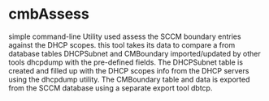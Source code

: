 # cmbAssess

simple command-line Utility used assess the SCCM boundary entries against the DHCP scopes. this tool takes its data to compare a from database tables DHCPSubnet and CMBoundary imported/updated by other tools dhcpdump with the pre-defined fields. The DHCPSubnet table is created and filled up with the DHCP scopes info from the DHCP servers using the dhcpdump utility. The CMBoundary table and data is exported from the SCCM database using a separate export tool dbtcp. 
